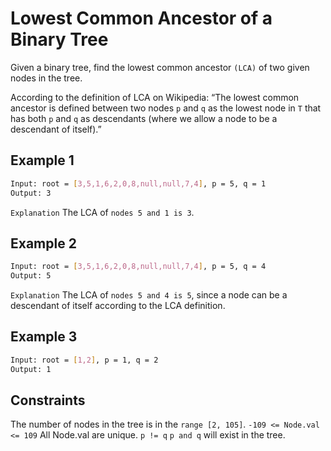 # Lowest Common Ancestor of a Binary Tree

Given a binary tree, find the lowest common ancestor `(LCA)` of two given nodes in the tree.

According to the definition of LCA on Wikipedia: “The lowest common ancestor is defined between two nodes `p` and `q` as the lowest node in `T` that has both `p` and `q` as descendants (where we allow a node to be a descendant of itself).”

## Example 1

```bash
Input: root = [3,5,1,6,2,0,8,null,null,7,4], p = 5, q = 1
Output: 3
```

`Explanation` The LCA of `nodes 5 and 1 is 3`.

## Example 2

```bash
Input: root = [3,5,1,6,2,0,8,null,null,7,4], p = 5, q = 4
Output: 5
```

`Explanation` The LCA of `nodes 5 and 4 is 5`, since a node can be a descendant of itself according to the LCA definition.

## Example 3

```bash
Input: root = [1,2], p = 1, q = 2
Output: 1
```

## Constraints

The number of nodes in the tree is in the `range [2, 105]`.
`-109 <= Node.val <= 109`
All Node.val are unique.
`p != q`
`p and q` will exist in the tree.
